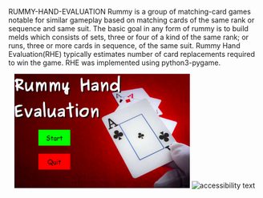 RUMMY-HAND-EVALUATION
Rummy is a group of matching-card games notable for similar gameplay based on matching cards of the same rank or sequence and same suit. The basic goal in any form of rummy is to build melds which consists of sets, three or four of a kind of the same rank; or runs, three or more cards in sequence, of the same suit.
Rummy Hand Evaluation(RHE) typically estimates number of card replacements required to win the game.
RHE was implemented using python3-pygame.

<p align="center">
  <img src="images/s1.png" width="350" title="hover text">
  <img src="your_relative_path_here_number_2_large_name" width="350" alt="accessibility text">
</p>
